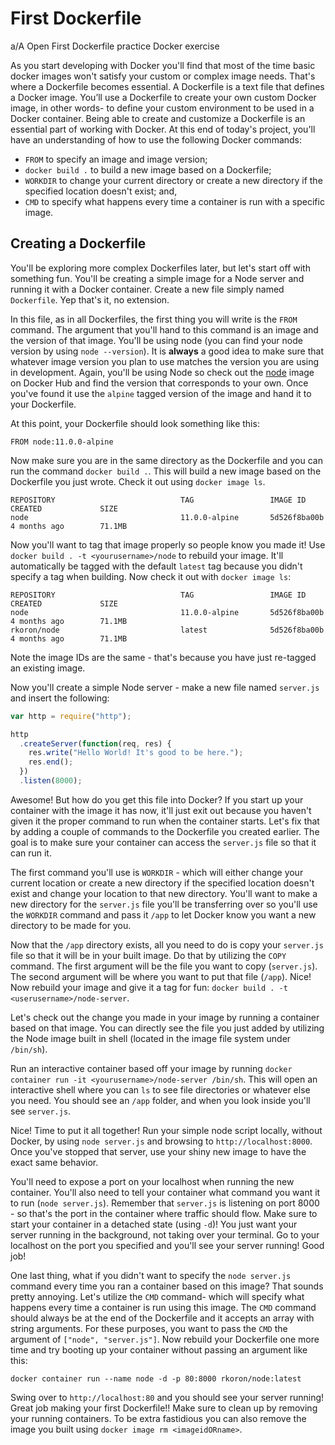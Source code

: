 # First Dockerfile

a/A Open First Dockerfile practice Docker exercise

As you start developing with Docker you'll find that most of the time basic
docker images won't satisfy your custom or complex image needs. That's where a
Dockerfile becomes essential. A Dockerfile is a text file that defines a Docker
image. You’ll use a Dockerfile to create your own custom Docker image, in other
words- to define your custom environment to be used in a Docker container. Being
able to create and customize a Dockerfile is an essential part of working with
Docker. At this end of today's project, you'll have an understanding of how to
use the following Docker commands:

* `FROM` to specify an image and image version;
* `docker build .` to build a new image based on a Dockerfile;
* `WORKDIR` to change your current directory or create a new directory if the
  specified location doesn't exist; and,
* `CMD` to specify what happens every time a container is run with a specific
  image.

## Creating a Dockerfile

You'll be exploring more complex Dockerfiles later, but let's start off with
something fun. You'll be creating a simple image for a Node server and running
it with a Docker container. Create a new file simply named `Dockerfile`. Yep
that's it, no extension.

In this file, as in all Dockerfiles, the first thing you will write is the
`FROM` command. The argument that you'll hand to this command is an image and
the version of that image. You'll be using node (you can find your node version
by using `node --version`). It is **always** a good idea to make sure that
whatever image version you plan to use matches the version you are using in
development. Again, you'll be using Node so check out the [node][dh-node] image
on Docker Hub and find the version that corresponds to your own. Once you've
found it use the `alpine` tagged version of the image and hand it to your
Dockerfile.

At this point, your Dockerfile should look something like this:

```docker
FROM node:11.0.0-alpine
```

Now make sure you are in the same directory as the Dockerfile and you can run
the command `docker build .`. This will build a new image based on the
Dockerfile you just wrote. Check it out using `docker image ls`.

```ssh
REPOSITORY                            TAG                 IMAGE ID            CREATED             SIZE
node                                  11.0.0-alpine       5d526f8ba00b        4 months ago        71.1MB
```

Now you'll want to tag that image properly so people know you made it! Use
`docker build . -t <yourusername>/node` to rebuild your image. It'll
automatically be tagged with the default `latest` tag because you didn't specify
a tag when building. Now check it out with `docker image ls`:

```ssh
REPOSITORY                            TAG                 IMAGE ID            CREATED             SIZE
node                                  11.0.0-alpine       5d526f8ba00b        4 months ago        71.1MB
rkoron/node                           latest              5d526f8ba00b        4 months ago        71.1MB
```

Note the image IDs are the same - that's because you have just re-tagged an
existing image.

Now you'll create a simple Node server - make a new file named `server.js` and
insert the following:

```js
var http = require("http");

http
  .createServer(function(req, res) {
    res.write("Hello World! It's good to be here.");
    res.end();
  })
  .listen(8000);
```

Awesome! But how do you get this file into Docker? If you start up your
container with the image it has now, it'll just exit out because you haven't
given it the proper command to run when the container starts. Let's fix that by
adding a couple of commands to the Dockerfile you created earlier. The goal is
to make sure your container can access the `server.js` file so that it can run
it.

The first command you'll use is `WORKDIR` - which will either change your
current location or create a new directory if the specified location doesn't
exist and change your location to that new directory. You'll want to make a new
directory for the `server.js` file you'll be transferring over so you'll use the
`WORKDIR` command and pass it `/app` to let Docker know you want a new directory
to be made for you.

Now that the `/app` directory exists, all you need to do is copy your
`server.js` file so that it will be in your built image. Do that by utilizing
the `COPY` command. The first argument will be the file you want to copy
(`server.js`). The second argument will be where you want to put that file
(`/app`). Nice! Now rebuild your image and give it a tag for fun: `docker build
. -t <userusername>/node-server`.

Let's check out the change you made in your image by running a container based
on that image. You can directly see the file you just added by utilizing the
Node image built in shell (located in the image file system under `/bin/sh`).

Run an interactive container based off your image by running `docker container
run -it <yourusername>/node-server /bin/sh`. This will open an interactive shell
where you can `ls` to see file directories or whatever else you need. You should
see an `/app` folder, and when you look inside you'll see `server.js`.

Nice! Time to put it all together! Run your simple node script locally, without
Docker, by using `node server.js` and browsing to `http://localhost:8000`. Once
you've stopped that server, use your shiny new image to have the exact same
behavior.

You'll need to expose a port on your localhost when running the new container.
You'll also need to tell your container what command you want it to run (`node
server.js`). Remember that `server.js` is listening on port 8000 - so that's the
port in the container where traffic should flow. Make sure to start your
container in a detached state (using `-d`)! You just want your server running in
the background, not taking over your terminal. Go to your localhost on the port
you specified and you'll see your server running! Good job!

One last thing, what if you didn't want to specify the `node server.js` command
every time you ran a container based on this image? That sounds pretty annoying.
Let's utilize the `CMD` command- which will specify what happens every time a
container is run using this image. The `CMD` command should always be at the end
of the Dockerfile and it accepts an array with string arguments. For these
purposes, you want to pass the `CMD` the argument of `["node", "server.js"]`.
Now rebuild your Dockerfile one more time and try booting up your container
without passing an argument like this:

```ssh
docker container run --name node -d -p 80:8000 rkoron/node:latest
```

Swing over to `http://localhost:80` and you should see your server running!
Great job making your first Dockerfile!! Make sure to clean up by removing your
running containers. To be extra fastidious you can also remove the image you
built using `docker image rm <imageidORname>`.

[dh-node]: https://hub.docker.com/_/node/
